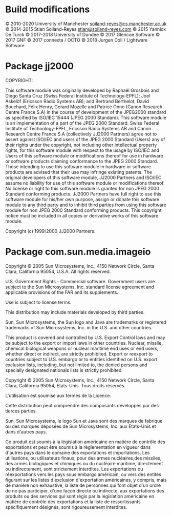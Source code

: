 # Build modifications

© 2010-2020 University of Manchester <soiland-reyes@cs.manchester.ac.uk>
© 2014-2015 Stian Soiland-Reyes <stian@soiland-reyes.com>
© 2015 Yannick De Turck
© 2017-2018 University of Dundee
© 2017 Glencoe Software
© 2017 GNF
© 2017 connexta / OCTO
© 2018 Jurgen Doll / Lightware Software



# Package jj2000

 COPYRIGHT:

 This software module was originally developed by Raphaël Grosbois and
 Diego Santa Cruz (Swiss Federal Institute of Technology-EPFL); Joel
 Askelöf (Ericsson Radio Systems AB); and Bertrand Berthelot, David
 Bouchard, Félix Henry, Gerard Mozelle and Patrice Onno (Canon Research
 Centre France S.A) in the course of development of the JPEG2000
 standard as specified by ISO/IEC 15444 (JPEG 2000 Standard). This
 software module is an implementation of a part of the JPEG 2000
 Standard. Swiss Federal Institute of Technology-EPFL, Ericsson Radio
 Systems AB and Canon Research Centre France S.A (collectively JJ2000
 Partners) agree not to assert against ISO/IEC and users of the JPEG
 2000 Standard (Users) any of their rights under the copyright, not
 including other intellectual property rights, for this software module
 with respect to the usage by ISO/IEC and Users of this software module
 or modifications thereof for use in hardware or software products
 claiming conformance to the JPEG 2000 Standard. Those intending to use
 this software module in hardware or software products are advised that
 their use may infringe existing patents. The original developers of
 this software module, JJ2000 Partners and ISO/IEC assume no liability
 for use of this software module or modifications thereof. No license
 or right to this software module is granted for non JPEG 2000 Standard
 conforming products. JJ2000 Partners have full right to use this
 software module for his/her own purpose, assign or donate this
 software module to any third party and to inhibit third parties from
 using this software module for non JPEG 2000 Standard conforming
 products. This copyright notice must be included in all copies or
 derivative works of this software module.

Copyright (c) 1999/2000 JJ2000 Partners.


# Package com.sun.media.imageio

Copyright © 2005 Sun Microsystems, Inc., 4150 Network Circle, Santa
Clara, California 95054, U.S.A. All rights reserved.

U.S. Government Rights - Commercial software.  Government users are
subject to the Sun Microsystems, Inc. standard license agreement and
applicable provisions of the FAR and its supplements.

Use is subject to license terms.

This distribution may include materials developed by third parties.

Sun, Sun Microsystems, the Sun logo and Java are trademarks or
registered trademarks of Sun Microsystems, Inc. in the U.S. and
other countries.

This product is covered and controlled by U.S. Export Control laws and
may be subject to the export or import laws in other countries.
Nuclear, missile, chemical biological weapons or nuclear maritime end
uses or end users, whether direct or indirect, are strictly
prohibited.  Export or reexport to countries subject to U.S. embargo or
to entities identified on U.S. export exclusion lists, including, but
not limited to, the denied persons and specially designated nationals
lists is strictly prohibited.

Copyright © 2005 Sun Microsystems, Inc., 4150 Network Circle, Santa
Clara, California 95054, Etats-Unis. Tous droits réservés.

L'utilisation est soumise aux termes de la Licence.

Cette distribution peut comprendre des composants développés par des
tierces parties.

Sun, Sun Microsystems, le logo Sun et Java sont des marques de fabrique
ou des marques déposées de Sun Microsystems, Inc. aux Etats-Unis et
dans d'autres pays.

Ce produit est soumis à la législation américaine en matière de
contrôle des exportations et peut être soumis à la règlementation en
vigueur dans d'autres pays dans le domaine des exportations et
importations. Les utilisations, ou utilisateurs finaux, pour des armes
nucléaires,des missiles, des armes biologiques et chimiques ou du
nucléaire maritime, directement ou indirectement, sont strictement
interdites. Les exportations ou réexportations vers les pays sous
embargo américain, ou vers des entités figurant sur les listes
d'exclusion d'exportation américaines, y compris, mais de manière non
exhaustive, la liste de personnes qui font objet d'un ordre de ne pas
participer, d'une façon directe ou indirecte, aux exportations des
produits ou des services qui sont régis  par la législation américaine
en matière de contrôle des exportations et la liste de ressortissants
spécifiquement désignés, sont rigoureusement interdites.
